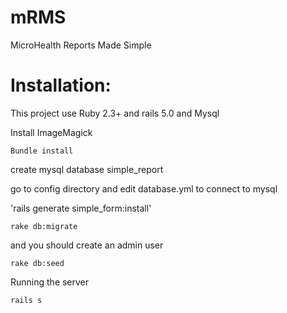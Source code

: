 # mRMS
MicroHealth Reports Made Simple

# Installation:

This project use Ruby 2.3+ and rails 5.0 and Mysql 

Install ImageMagick


`Bundle install`

create mysql database simple_report

go to config directory and edit database.yml to connect to mysql

'rails generate simple_form:install'

`rake db:migrate`

and you should create an admin user 

`rake db:seed`

Running the server

`rails s`


